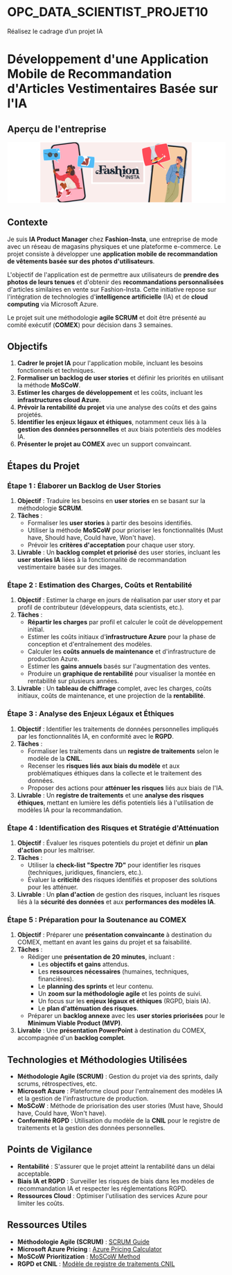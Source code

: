 # OPC_DATA_SCIENTIST_PROJET10
Réalisez le cadrage d’un projet IA


# Développement d'une Application Mobile de Recommandation d'Articles Vestimentaires Basée sur l'IA

## Aperçu de l'entreprise

![Aperçu du site web](images/DS_projet10.PNG)

## Contexte

Je suis **IA Product Manager** chez **Fashion-Insta**, une entreprise de mode avec un réseau de magasins physiques et une plateforme e-commerce. Le projet consiste à développer une **application mobile de recommandation de vêtements basée sur des photos d'utilisateurs**.

L'objectif de l'application est de permettre aux utilisateurs de **prendre des photos de leurs tenues** et d'obtenir des **recommandations personnalisées** d'articles similaires en vente sur Fashion-Insta. Cette initiative repose sur l'intégration de technologies d'**intelligence artificielle** (IA) et de **cloud computing** via Microsoft Azure.

Le projet suit une méthodologie **agile SCRUM** et doit être présenté au comité exécutif (**COMEX**) pour décision dans 3 semaines.

## Objectifs

1. **Cadrer le projet IA** pour l'application mobile, incluant les besoins fonctionnels et techniques.
2. **Formaliser un backlog de user stories** et définir les priorités en utilisant la méthode **MoSCoW**.
3. **Estimer les charges de développement** et les coûts, incluant les **infrastructures cloud Azure**.
4. **Prévoir la rentabilité du projet** via une analyse des coûts et des gains projetés.
5. **Identifier les enjeux légaux et éthiques**, notamment ceux liés à la **gestion des données personnelles** et aux biais potentiels des modèles IA.
6. **Présenter le projet au COMEX** avec un support convaincant.

## Étapes du Projet

### Étape 1 : Élaborer un Backlog de User Stories

1. **Objectif** : Traduire les besoins en **user stories** en se basant sur la méthodologie **SCRUM**.
2. **Tâches** :
   - Formaliser les **user stories** à partir des besoins identifiés.
   - Utiliser la méthode **MoSCoW** pour prioriser les fonctionnalités (Must have, Should have, Could have, Won't have).
   - Prévoir les **critères d'acceptation** pour chaque user story.
3. **Livrable** : Un **backlog complet et priorisé** des user stories, incluant les **user stories IA** liées à la fonctionnalité de recommandation vestimentaire basée sur des images.

### Étape 2 : Estimation des Charges, Coûts et Rentabilité

1. **Objectif** : Estimer la charge en jours de réalisation par user story et par profil de contributeur (développeurs, data scientists, etc.).
2. **Tâches** :
   - **Répartir les charges** par profil et calculer le coût de développement initial.
   - Estimer les coûts initiaux d'**infrastructure Azure** pour la phase de conception et d'entraînement des modèles.
   - Calculer les **coûts annuels de maintenance** et d'infrastructure de production Azure.
   - Estimer les **gains annuels** basés sur l'augmentation des ventes.
   - Produire un **graphique de rentabilité** pour visualiser la montée en rentabilité sur plusieurs années.
3. **Livrable** : Un **tableau de chiffrage** complet, avec les charges, coûts initiaux, coûts de maintenance, et une projection de la **rentabilité**.

### Étape 3 : Analyse des Enjeux Légaux et Éthiques

1. **Objectif** : Identifier les traitements de données personnelles impliqués par les fonctionnalités IA, en conformité avec le **RGPD**.
2. **Tâches** :
   - Formaliser les traitements dans un **registre de traitements** selon le modèle de la **CNIL**.
   - Recenser les **risques liés aux biais du modèle** et aux problématiques éthiques dans la collecte et le traitement des données.
   - Proposer des actions pour **atténuer les risques** liés aux biais de l'IA.
3. **Livrable** : Un **registre de traitements** et une **analyse des risques éthiques**, mettant en lumière les défis potentiels liés à l'utilisation de modèles IA pour la recommandation.

### Étape 4 : Identification des Risques et Stratégie d'Atténuation

1. **Objectif** : Évaluer les risques potentiels du projet et définir un **plan d'action** pour les maîtriser.
2. **Tâches** :
   - Utiliser la **check-list "Spectre 7D"** pour identifier les risques (techniques, juridiques, financiers, etc.).
   - Évaluer la **criticité** des risques identifiés et proposer des solutions pour les atténuer.
3. **Livrable** : Un **plan d'action** de gestion des risques, incluant les risques liés à la **sécurité des données** et aux **performances des modèles IA**.

### Étape 5 : Préparation pour la Soutenance au COMEX

1. **Objectif** : Préparer une **présentation convaincante** à destination du COMEX, mettant en avant les gains du projet et sa faisabilité.
2. **Tâches** :
   - Rédiger une **présentation de 20 minutes**, incluant :
     - Les **objectifs et gains** attendus.
     - Les **ressources nécessaires** (humaines, techniques, financières).
     - Le **planning des sprints** et leur contenu.
     - Un **zoom sur la méthodologie agile** et les points de suivi.
     - Un focus sur les **enjeux légaux et éthiques** (RGPD, biais IA).
     - Le **plan d'atténuation des risques**.
   - Préparer un **backlog annexe** avec les **user stories priorisées** pour le **Minimum Viable Product (MVP)**.
3. **Livrable** : Une **présentation PowerPoint** à destination du COMEX, accompagnée d'un **backlog complet**.

## Technologies et Méthodologies Utilisées

- **Méthodologie Agile (SCRUM)** : Gestion du projet via des sprints, daily scrums, rétrospectives, etc.
- **Microsoft Azure** : Plateforme cloud pour l'entraînement des modèles IA et la gestion de l'infrastructure de production.
- **MoSCoW** : Méthode de priorisation des user stories (Must have, Should have, Could have, Won't have).
- **Conformité RGPD** : Utilisation du modèle de la **CNIL** pour le registre de traitements et la gestion des données personnelles.

## Points de Vigilance

- **Rentabilité** : S'assurer que le projet atteint la rentabilité dans un délai acceptable.
- **Biais IA et RGPD** : Surveiller les risques de biais dans les modèles de recommandation IA et respecter les réglementations RGPD.
- **Ressources Cloud** : Optimiser l'utilisation des services Azure pour limiter les coûts.

## Ressources Utiles

- **Méthodologie Agile (SCRUM)** : [SCRUM Guide](https://www.scrum.org/resources/scrum-guide)
- **Microsoft Azure Pricing** : [Azure Pricing Calculator](https://azure.microsoft.com/en-us/pricing/calculator/)
- **MoSCoW Prioritization** : [MoSCoW Method](https://en.wikipedia.org/wiki/MoSCoW_method)
- **RGPD et CNIL** : [Modèle de registre de traitements CNIL](https://www.cnil.fr/fr/registre-des-traitements)
